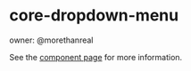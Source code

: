 core-dropdown-menu
==================

owner: @morethanreal

See the [component page](http://polymer-project.org/docs/elements/core-elements.html#core-dropdown-menu) for more information.

